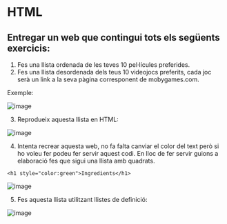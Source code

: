 # HTML

## Entregar un web que contingui tots els següents exercicis:

1. Fes una llista ordenada de les teves 10 pel·lícules preferides.
2. Fes una llista desordenada dels teus 10 videojocs preferits, cada joc serà un link a la seva pàgina corresponent de mobygames.com.

Exemple:

![image](https://user-images.githubusercontent.com/110727546/215511456-21711bde-3474-4d12-aea9-bc5ac2857792.png)

3. Reprodueix aquesta llista en HTML:

![image](https://user-images.githubusercontent.com/110727546/215509931-c9806f68-f177-4051-a958-dadd13a366b4.png)

4. Intenta recrear aquesta web, no fa falta canviar el color del text però si ho voleu fer podeu fer servir aquest codi. En lloc de fer servir guions a elaboració fes que sigui una llista amb quadrats.

```
<h1 style="color:green">Ingredients</h1>
```

![image](https://user-images.githubusercontent.com/110727546/215508219-516f353a-a58d-4a4b-82ed-3440dce8d580.png)

5. Fes aquesta llista utilitzant llistes de definició:

![image](https://user-images.githubusercontent.com/110727546/215508454-884762c2-1fc2-44e4-b39b-9009af80f360.png)





